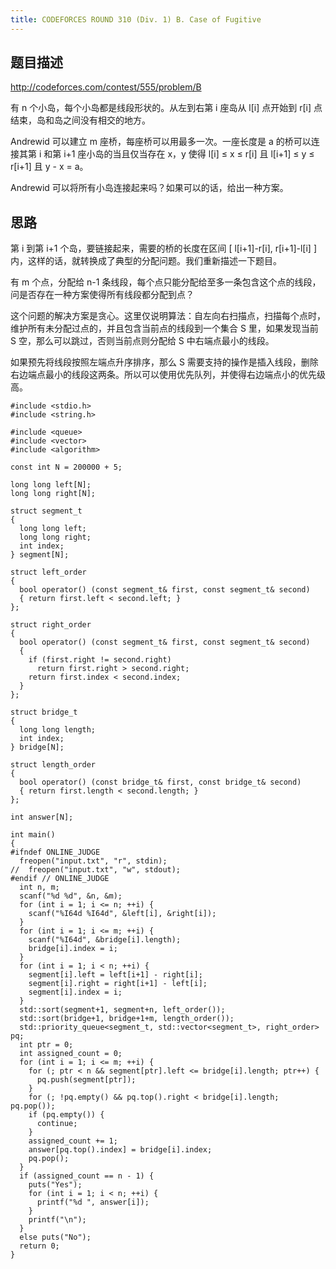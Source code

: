 ```yaml
---
title: CODEFORCES ROUND 310 (Div. 1) B. Case of Fugitive
---
```


## 题目描述

<http://codeforces.com/contest/555/problem/B>

有 n 个小岛，每个小岛都是线段形状的。从左到右第 i 座岛从 l[i] 点开始到 r[i] 点结束，岛和岛之间没有相交的地方。

Andrewid 可以建立 m 座桥，每座桥可以用最多一次。一座长度是 a 的桥可以连接其第 i 和第 i+1 座小岛的当且仅当存在 x，y 使得 l[i] ≤ x ≤ r[i] 且 l[i+1] ≤ y ≤ r[i+1] 且 y - x = a。

Andrewid 可以将所有小岛连接起来吗？如果可以的话，给出一种方案。

## 思路

第 i 到第 i+1 个岛，要链接起来，需要的桥的长度在区间 [ l[i+1]-r[i], r[i+1]-l[i] ] 内，这样的话，就转换成了典型的分配问题。我们重新描述一下题目。

有 m 个点，分配给 n-1 条线段，每个点只能分配给至多一条包含这个点的线段，问是否存在一种方案使得所有线段都分配到点？

这个问题的解决方案是贪心。这里仅说明算法：自左向右扫描点，扫描每个点时，维护所有未分配过点的，并且包含当前点的线段到一个集合 S 里，如果发现当前 S 空，那么可以跳过，否则当前点则分配给 S 中右端点最小的线段。

如果预先将线段按照左端点升序排序，那么 S 需要支持的操作是插入线段，删除右边端点最小的线段这两条。所以可以使用优先队列，并使得右边端点小的优先级高。

```cpp?linenums
#include <stdio.h>
#include <string.h>

#include <queue>
#include <vector>
#include <algorithm>

const int N = 200000 + 5;

long long left[N];
long long right[N];

struct segment_t
{
  long long left;
  long long right;
  int index;
} segment[N];

struct left_order
{
  bool operator() (const segment_t& first, const segment_t& second)
  { return first.left < second.left; }
};

struct right_order
{
  bool operator() (const segment_t& first, const segment_t& second)
  {
    if (first.right != second.right)
      return first.right > second.right;
    return first.index < second.index;
  }
};

struct bridge_t
{
  long long length;
  int index;
} bridge[N];

struct length_order
{
  bool operator() (const bridge_t& first, const bridge_t& second)
  { return first.length < second.length; }
};

int answer[N];

int main()
{
#ifndef ONLINE_JUDGE
  freopen("input.txt", "r", stdin);
//  freopen("input.txt", "w", stdout);
#endif // ONLINE_JUDGE
  int n, m;
  scanf("%d %d", &n, &m);
  for (int i = 1; i <= n; ++i) {
    scanf("%I64d %I64d", &left[i], &right[i]);
  }
  for (int i = 1; i <= m; ++i) {
    scanf("%I64d", &bridge[i].length);
    bridge[i].index = i;
  }
  for (int i = 1; i < n; ++i) {
    segment[i].left = left[i+1] - right[i];
    segment[i].right = right[i+1] - left[i];
    segment[i].index = i;
  }
  std::sort(segment+1, segment+n, left_order());
  std::sort(bridge+1, bridge+1+m, length_order());
  std::priority_queue<segment_t, std::vector<segment_t>, right_order> pq;
  int ptr = 0;
  int assigned_count = 0;
  for (int i = 1; i <= m; ++i) {
    for (; ptr < n && segment[ptr].left <= bridge[i].length; ptr++) {
      pq.push(segment[ptr]);
    }
    for (; !pq.empty() && pq.top().right < bridge[i].length; pq.pop());
    if (pq.empty()) {
      continue;
    }
    assigned_count += 1;
    answer[pq.top().index] = bridge[i].index;
    pq.pop();
  }
  if (assigned_count == n - 1) {
    puts("Yes");
    for (int i = 1; i < n; ++i) {
      printf("%d ", answer[i]);
    }
    printf("\n");
  }
  else puts("No");
  return 0;
}
```